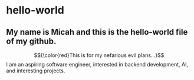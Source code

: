 # hello-world
## My name is Micah and this is the hello-world file of my github.
$${\color{red}This is for my nefarious evil plans...}$$
I am an aspiring software engineer, interested in backend development, AI, and interesting projects.
